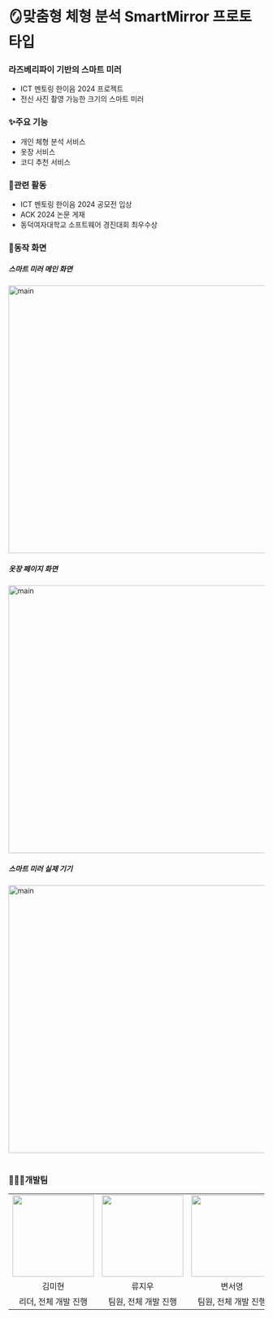 # 🪞맞춤형 체형 분석 SmartMirror 프로토타입
### 라즈베리파이 기반의 스마트 미러
- ICT 멘토링 한이음 2024 프로젝트
- 전신 사진 촬영 가능한 크기의 스마트 미러

### ✨주요 기능
- 개인 체형 분석 서비스
- 옷장 서비스
- 코디 추천 서비스

### 🥇관련 활동
- ICT 멘토링 한이음 2024 공모전 입상
- ACK 2024 논문 게재
- 동덕여자대학교 소프트웨어 경진대회 최우수상

### 🔎동작 화면
<div>
  <h5>스마트 미러 메인 화면</h5>
  <img width="526" alt="main" src="https://github.com/user-attachments/assets/ab4d25c8-817b-4208-917c-9c53681455cb">
  <h5>옷장 페이지 화면</h5>
  <img width="526" alt="main" src="https://github.com/user-attachments/assets/a2b09dc1-8f76-4444-800e-5b8df5c9d85f">
  <h5>스마트 미러 실제 기기</h5>
  <img width="526" alt="main" src="https://github.com/user-attachments/assets/4e9e6b64-1ec8-40ad-b827-a696e38402eb">
</div>
<br/>

  ### 👩🏻‍💻개발팀
<table width = "100%">
  <tr>
      <td>
      <a href="https://github.com/mhyeon-kim ">                 
          <img src="https://avatars.githubusercontent.com/mhyeon-kim" width="160" />            
      </a>
    </td>
    <td>
      <a href="https://github.com/Ryujiowo ">                 
          <img src="https://avatars.githubusercontent.com/Ryujiowo" width="160" />            
      </a>
    </td>
      <td>
      <a href="https://github.com/seoyoungbyun ">                 
          <img src="https://avatars.githubusercontent.com/seoyoungbyun" width="160" />            
      </a>
    </td>
  </tr>
  <tr>
    <td align="center">김미현</td>
    <td align="center">류지우</td>
    <td align="center">변서영</td>
  </tr>
  <tr>
    <td align="center">리더, 전체 개발 진행</td>
    <td align="center">팀원, 전체 개발 진행</td>
    <td align="center">팀원, 전체 개발 진행</td>
  </tr>
</table>
